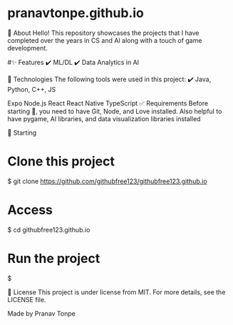 # pranavtonpe.github.io

🎯 About
Hello! This repository showcases the projects that I have completed over the years in CS and AI along with a touch of game development. 

#✨ Features
✔️ ML/DL
✔️ Data Analytics in AI

🚀 Technologies
The following tools were used in this project:
✔️ Java, Python, C++, JS

Expo
Node.js
React
React Native
TypeScript
✅ Requirements
Before starting 🏁, you need to have Git, Node, and Love installed.
Also helpful to have pygame, AI libraries, and data visualization libraries installed 

🏁 Starting
# Clone this project
$ git clone https://github.com/githubfree123/githubfree123.github.io

# Access
$ cd githubfree123.github.io

# Run the project
$ 

📝 License
This project is under license from MIT. For more details, see the LICENSE file.

Made by Pranav Tonpe

